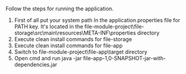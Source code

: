 Follow the steps for running the application.
1. First of all put your system path In the application.properties file for PATH key. It's located in the file-module-project\file-storage\src\main\resources\META-INF\properties directory
2. Execute clean install commands for file-storage
3. Execute clean install commands for file-app
4. Switch to file-module-project\file-app\target directory
5. Open cmd and run  java -jar file-app-1,0-SNAPSHOT-jar-with-dependencies.jar
